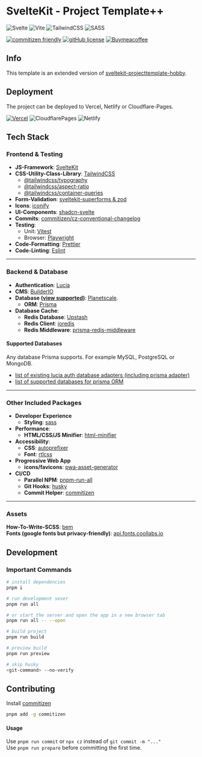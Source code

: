# SvelteKit - Project Template++

![Svelte](https://img.shields.io/badge/svelte-%23f1413d.svg?style=for-the-badge&logo=svelte&logoColor=white)
![Vite](https://img.shields.io/badge/vite-%23646CFF.svg?style=for-the-badge&logo=vite&logoColor=white)
![TailwindCSS](https://img.shields.io/badge/tailwindcss-%2338B2AC.svg?style=for-the-badge&logo=tailwind-css&logoColor=white)
![SASS](https://img.shields.io/badge/SASS-hotpink.svg?style=for-the-badge&logo=SASS&logoColor=white)

[![commitizen friendly](https://img.shields.io/badge/commitizen-friendly-brightgreen.svg)](http://commitizen.github.io/cz-cli/)
[![gitHub license](https://badgen.net/github/license/jonasfroeller/sveltekit-projecttemplate-business)](https://github.com/jonasfroeller/sveltekit-projecttemplate-business/blob/main/LICENSE)
[![Buymeacoffee](https://badgen.net/badge/icon/buymeacoffee?icon=buymeacoffee&label)](https://buymeacoffee.com/jonasfroeller)

## Info

This template is an extended version of [sveltekit-projecttemplate-hobby](https://github.com/jonasfroeller/sveltekit-projecttemplate-hobby).

## Deployment

The project can be deployed to Vercel, Netlify or Cloudflare-Pages.

[![Vercel](https://therealsujitk-vercel-badge.vercel.app/?app=sveltekit-projecttemplate-business.vercel.app)](https://sveltekit-projecttemplate-business.vercel.app)
![CloudflarePages](https://img.shields.io/website/https/sveltekit-projecttemplate-business.pages.dev?logo=cloudflarepages&label=cloudlare)
![Netlify](https://img.shields.io/website/https/sveltekit-projecttemplate-business.netlify.app?logo=netlify&label=netlify)

## Tech Stack

### Frontend & Testing

-   **JS-Framework**: [SvelteKit](https://kit.svelte.dev/docs/creating-a-project)
-   **CSS-Utility-Class-Library**: [TailwindCSS](https://tailwindcss.com/docs/guides/sveltekit)
    -   [@tailwindcss/typography](https://tailwindcss.com/docs/typography-plugin)
    -   [@tailwindcss/aspect-ratio](https://github.com/tailwindlabs/tailwindcss-aspect-ratio)
    -   [@tailwindcss/container-queries](https://github.com/tailwindlabs/tailwindcss-container-queries)
-   **Form-Validation**: [sveltekit-superforms & zod](https://github.com/ciscoheat/sveltekit-superforms)
-   **Icons**: [iconify](https://iconify.design/docs/icon-components/svelte/)
-   **UI-Components**: [shadcn-svelte](https://www.shadcn-svelte.com/)
-   **Commits**: [commitizen/cz-conventional-changelog](https://github.com/commitizen/cz-cli)
-   **Testing**:
    -   Unit: [Vitest](https://vitest.dev/)
    -   Browser: [Playwright](https://playwright.dev/)
-   **Code-Formatting**: [Prettier](https://prettier.io/)
-   **Code-Linting**: [Eslint](https://eslint.org/)

---

### Backend & Database

-   **Authentication**: [Lucia](https://lucia-auth.com/getting-started/sveltekit/)
-   **CMS**: [BuilderIO](https://www.builder.io/c/docs/developers)
-   **Database ([view supported](#supported-databases))**: [Planetscale](https://planetscale.com/).
    -   **ORM**: [Prisma](https://www.prisma.io/docs/getting-started/setup-prisma/add-to-existing-project/relational-databases-typescript-planetscale)
-   **Database Cache**:
    -   **Redis Database**: [Upstash](upstash.com)
    -   **Redis Client**: [ioredis](https://github.com/redis/ioredis)
    -   **Redis Middleware**: [prisma-redis-middleware](https://github.com/Asjas/prisma-redis-middleware)

#### Supported Databases

Any database Prisma supports. For example MySQL, PostgreSQL or MongoDB.

-   [list of existing lucia auth database adapters (including prisma adapter)](https://lucia-auth.com/basics/database/)
-   [list of supported databases for prisma ORM](https://www.prisma.io/docs/reference/database-reference/supported-databases)

---

### Other Included Packages

-   **Developer Experience**
    -   **Styling**: [sass](https://sass-lang.com/)
-   **Performance**:
    -   **HTML/CSS/JS Minifier**: [html-minifier](https://www.npmjs.com/package/html-minifier)
-   **Accessibility**:
    -   **CSS**: [autoprefixer](https://autoprefixer.github.io/)
    -   **Font**: [rtlcss](https://rtlcss.com/)
-   **Progressive Web App**
    -   **icons/favicons**: [pwa-asset-generator](https://www.npmjs.com/package/pwa-asset-generator)
-   **CI/CD**
    -   **Parallel NPM**: [pnpm-run-all](https://www.npmjs.com/package/pnpm-run-all)
    -   **Git Hooks**: [husky](https://typicode.github.io/husky/)
    -   **Commit Helper**: [commitizen](https://github.com/commitizen/cz-cli)

---

### Assets

**How-To-Write-SCSS**: [bem](https://getbem.com/)  
**Fonts (google fonts but privacy-friendly)**: [api.fonts.coollabs.io](https://docs.coollabs.io/fonts/get-started)

## Development

### Important Commands

```bash
# install dependencies
pnpm i

# run development sever
pnpm run all

# or start the server and open the app in a new browser tab
pnpm run all -- --open

# build project
pnpm run build

# preview build
pnpm run preview

# skip husky
<git-command> --no-verify
```

## Contributing

Install [commitizen](https://github.com/commitizen/cz-cli)

```bash
pnpm add -g commitizen
```

#### Usage

Use `pnpm run commit` or `npx cz` instead of `git commit -m "..."`  
Use `pnpm run prepare` before committing the first time.
